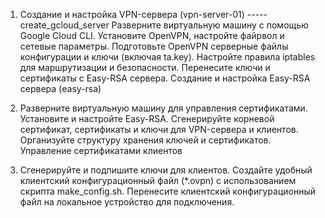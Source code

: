 1. Создание и настройка VPN-сервера (vpn-server-01)  ----- create_gcloud_server 
    Разверните виртуальную машину с помощью Google Cloud CLI.
    Установите OpenVPN, настройте файрвол и сетевые параметры.
    Подготовьте OpenVPN серверные файлы конфигурации и ключи (включая ta.key).
    Настройте правила iptables для маршрутизации и безопасности.
    Перенесите ключи и сертификаты с Easy-RSA сервера.
    Создание и настройка Easy-RSA сервера (easy-rsa)

2. Разверните виртуальную машину для управления сертификатами.
    Установите и настройте Easy-RSA.
    Сгенерируйте корневой сертификат, сертификаты и ключи для VPN-сервера и клиентов.
    Организуйте структуру хранения ключей и сертификатов.
    Управление сертификатами клиентов

3. Сгенерируйте и подпишите ключи для клиентов.
    Создайте удобный клиентский конфигурационный файл (*.ovpn) с использованием скрипта make_config.sh.
    Перенесите клиентский конфигурационный файл на локальное устройство для подключения.
